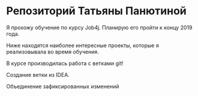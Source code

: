 # Репозиторий Татьяны Панютиной

Я прохожу обучение по курсу Job4j. Планирую его пройти к концу 2019 года.

Ниже находятся наиболее интересные проекты, которые я реализовывала во время обучения.

В курсе производилась работа с ветками git!

Создание ветки из IDEA.

Объединение зафиксированных изменений
